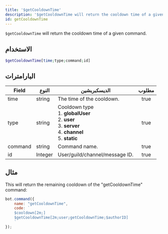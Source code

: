 ```yaml
---
title: '$getCooldownTime'
description: '$getCooldownTime will return the cooldown time of a given command.'
id: getCooldownTime
---
```


`$getCooldownTime` will return the cooldown time of a given command.

## الاستخدام

```php
$getCooldownTime[time;type;command;id]
```

## البارامترات

| Field   | النوع   | الديسكبربشين                                                                                                                                            | مطلوب |
| ------- | ------- | ------------------------------------------------------------------------------------------------------------------------------------------------------- |:-----:|
| time    | string  | The time of the cooldown.                                                                                                                               | true  |
| type    | string  | Cooldown type <br /> 1. **globalUser** <br /> 2. **user** <br /> 3. **server** <br /> 4. **channel** <br /> 5. **static** | true  |
| command | string  | Command name.                                                                                                                                           | true  |
| id      | Integer | User/guild/channel/message ID.                                                                                                                          | true  |

## مثال

This will return the remaining cooldown of the "getCooldownTime" command:

```javascript
bot.command({
    name: "getCooldownTime",
    code: `
    $cooldown[2m;]
    $getCooldownTime[2m;user;getCooldownTime;$authorID]
    `
});
```